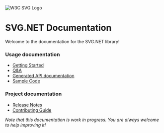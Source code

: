 <img src="https://www.w3.org/Icons/SVG/svg-logo-v.png" alt="W3C SVG Logo">

# SVG.NET Documentation

Welcome to the documentation for the SVG.NET library!

### Usage documentation
- [Getting Started](articles/GettingStarted.md)
- [Q&A](articles/Faq.md)
- [Generated API documentation](api/index.md)
- [Sample Code](articles/Samples.md)
  
### Project documentation
- [Release Notes](articles/ReleaseNotes.md)
- [Contributing Guide](https://github.com/svg-net/SVG/blob/master/CONTRIBUTING.md)

_Note that this documentation is work in progress.
You are always welcome to help improving it!_